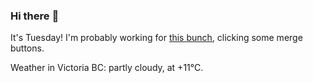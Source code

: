 ### Hi there :wave:

It's Tuesday! I'm probably working for [this bunch](https://github.com/kohofinancial), clicking some merge buttons.

Weather in Victoria BC: partly cloudy, at +11°C.
